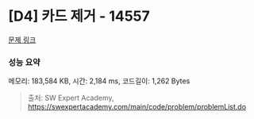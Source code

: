 # [D4] 카드 제거 - 14557 

[문제 링크](https://swexpertacademy.com/main/code/problem/problemDetail.do?contestProbId=AYGt7M5qAbkDFARC) 

### 성능 요약

메모리: 183,584 KB, 시간: 2,184 ms, 코드길이: 1,262 Bytes



> 출처: SW Expert Academy, https://swexpertacademy.com/main/code/problem/problemList.do
